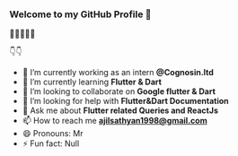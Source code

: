 ### Welcome to my GitHub Profile  👋


🌟🌟🌟🌟🌟

👇👇

- 🔭 I’m currently working as an intern **@Cognosin.ltd**
- 🌱 I’m currently learning **Flutter & Dart**
- 👯 I’m looking to collaborate on **Google flutter & Dart**
- 🤔 I’m looking for help with **Flutter&Dart Documentation**
- 💬 Ask me about **Flutter related Queries and ReactJs**
- 📫 How to reach me **ajilsathyan1998@gmail.com**
- 😄 Pronouns: Mr
- ⚡ Fun fact: Null

